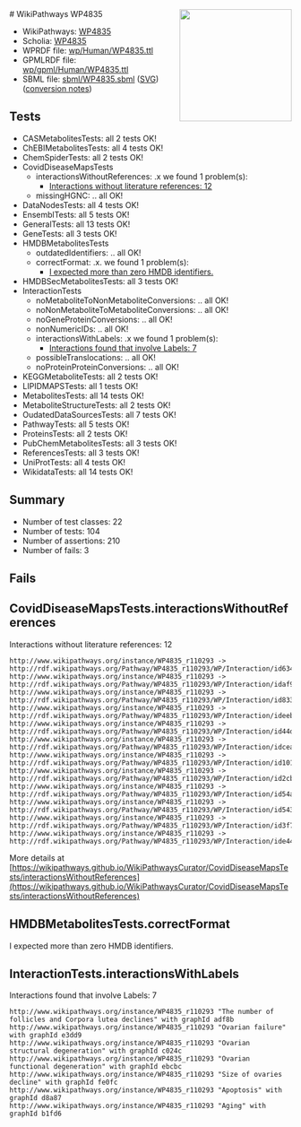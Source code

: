 <img style="float: right; width: 200px" src="../logo.png" />
# WikiPathways WP4835

* WikiPathways: [WP4835](https://identifiers.org/wikipathways:WP4835)
* Scholia: [WP4835](https://scholia.toolforge.org/wikipathways/WP4835)
* WPRDF file: [wp/Human/WP4835.ttl](../wp/Human/WP4835.ttl)
* GPMLRDF file: [wp/gpml/Human/WP4835.ttl](../wp/gpml/Human/WP4835.ttl)
* SBML file: [sbml/WP4835.sbml](../sbml/WP4835.sbml) ([SVG](../sbml/WP4835.svg)) ([conversion notes](../sbml/WP4835.txt))

## Tests
* CASMetabolitesTests: all 2 tests OK!
* ChEBIMetabolitesTests: all 4 tests OK!
* ChemSpiderTests: all 2 tests OK!
* CovidDiseaseMapsTests
    * interactionsWithoutReferences: .x we found 1 problem(s):
        * [Interactions without literature references: 12](#9701cce3)
    * missingHGNC: .. all OK!
* DataNodesTests: all 4 tests OK!
* EnsemblTests: all 5 tests OK!
* GeneralTests: all 13 tests OK!
* GeneTests: all 3 tests OK!
* HMDBMetabolitesTests
    * outdatedIdentifiers: .. all OK!
    * correctFormat: .x. we found 1 problem(s):
        * [I expected more than zero HMDB identifiers.](#ad154c1e)
* HMDBSecMetabolitesTests: all 3 tests OK!
* InteractionTests
    * noMetaboliteToNonMetaboliteConversions: .. all OK!
    * noNonMetaboliteToMetaboliteConversions: .. all OK!
    * noGeneProteinConversions: .. all OK!
    * nonNumericIDs: .. all OK!
    * interactionsWithLabels: .x we found 1 problem(s):
        * [Interactions found that involve Labels: 7](#630d267e)
    * possibleTranslocations: .. all OK!
    * noProteinProteinConversions: .. all OK!
* KEGGMetaboliteTests: all 2 tests OK!
* LIPIDMAPSTests: all 1 tests OK!
* MetabolitesTests: all 14 tests OK!
* MetaboliteStructureTests: all 2 tests OK!
* OudatedDataSourcesTests: all 7 tests OK!
* PathwayTests: all 5 tests OK!
* ProteinsTests: all 2 tests OK!
* PubChemMetabolitesTests: all 3 tests OK!
* ReferencesTests: all 3 tests OK!
* UniProtTests: all 4 tests OK!
* WikidataTests: all 14 tests OK!


## Summary

* Number of test classes: 22
* Number of tests: 104
* Number of assertions: 210
* Number of fails: 3

## Fails

<a name="9701cce3" />

## CovidDiseaseMapsTests.interactionsWithoutReferences

Interactions without literature references: 12
```
http://www.wikipathways.org/instance/WP4835_r110293 -> http://rdf.wikipathways.org/Pathway/WP4835_r110293/WP/Interaction/id634a73f
http://www.wikipathways.org/instance/WP4835_r110293 -> http://rdf.wikipathways.org/Pathway/WP4835_r110293/WP/Interaction/idaf9273b6
http://www.wikipathways.org/instance/WP4835_r110293 -> http://rdf.wikipathways.org/Pathway/WP4835_r110293/WP/Interaction/id833ac72
http://www.wikipathways.org/instance/WP4835_r110293 -> http://rdf.wikipathways.org/Pathway/WP4835_r110293/WP/Interaction/ideeb25a8a
http://www.wikipathways.org/instance/WP4835_r110293 -> http://rdf.wikipathways.org/Pathway/WP4835_r110293/WP/Interaction/id44d52bb5
http://www.wikipathways.org/instance/WP4835_r110293 -> http://rdf.wikipathways.org/Pathway/WP4835_r110293/WP/Interaction/idceab5a06
http://www.wikipathways.org/instance/WP4835_r110293 -> http://rdf.wikipathways.org/Pathway/WP4835_r110293/WP/Interaction/id10124fd4
http://www.wikipathways.org/instance/WP4835_r110293 -> http://rdf.wikipathways.org/Pathway/WP4835_r110293/WP/Interaction/id2cbd58c0
http://www.wikipathways.org/instance/WP4835_r110293 -> http://rdf.wikipathways.org/Pathway/WP4835_r110293/WP/Interaction/id54a1040f
http://www.wikipathways.org/instance/WP4835_r110293 -> http://rdf.wikipathways.org/Pathway/WP4835_r110293/WP/Interaction/id54382d09
http://www.wikipathways.org/instance/WP4835_r110293 -> http://rdf.wikipathways.org/Pathway/WP4835_r110293/WP/Interaction/id3f71da5c
http://www.wikipathways.org/instance/WP4835_r110293 -> http://rdf.wikipathways.org/Pathway/WP4835_r110293/WP/Interaction/ide447ff4a
```

More details at [https://wikipathways.github.io/WikiPathwaysCurator/CovidDiseaseMapsTests/interactionsWithoutReferences](https://wikipathways.github.io/WikiPathwaysCurator/CovidDiseaseMapsTests/interactionsWithoutReferences)

<a name="ad154c1e" />

## HMDBMetabolitesTests.correctFormat

I expected more than zero HMDB identifiers.
<a name="630d267e" />

## InteractionTests.interactionsWithLabels

Interactions found that involve Labels: 7
```
http://www.wikipathways.org/instance/WP4835_r110293 "The number of follicles and Corpora lutea declines" with graphId adf8b
http://www.wikipathways.org/instance/WP4835_r110293 "Ovarian failure" with graphId e3dd9
http://www.wikipathways.org/instance/WP4835_r110293 "Ovarian structural degeneration" with graphId c024c
http://www.wikipathways.org/instance/WP4835_r110293 "Ovarian functional degeneration" with graphId ebcbc
http://www.wikipathways.org/instance/WP4835_r110293 "Size of ovaries decline" with graphId fe0fc
http://www.wikipathways.org/instance/WP4835_r110293 "Apoptosis" with graphId d8a87
http://www.wikipathways.org/instance/WP4835_r110293 "Aging" with graphId b1fd6
```

